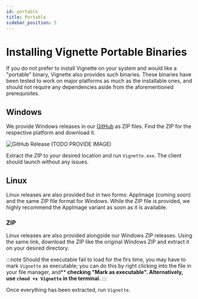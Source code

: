 ```yaml
---
id: portable
title: Portable
sidebar_position: 5
---
```


# Installing Vignette Portable Binaries

If you do not prefer to install Vignette on your system and would like a "portable" binary, Vignette also provides such binaries.
These binaries have been tested to work on major platforms as much as the installable ones, and should not require any dependencies
aside from the aforementioned prerequisites.

## Windows

We provide Windows releases in our [GitHub](https://github.com/vignetteapp/vignette/releases/latest) as ZIP files. Find the ZIP for the respective platform
and download it.

![GitHub Release (TODO PROVIDE IMAGE)](https://example.com)

Extract the ZIP to your desired location and run `Vignette.exe`. The client should launch without any issues.

## Linux

Linux releases are also provided but in two forms: AppImage (coming soon) and the same ZIP file format for Windows. While the ZIP file is provided, we highly
recommend the AppImage variant as soon as it is available.

### ZIP

Linux releases are also provided alongside our Windows ZIP releases. Using the same link, download the ZIP like the original Windows ZIP and extract it on your desired
directory.

:::note
Should the executable fail to load for the firs time, you may have to mark `Vignette` as executable; you can do this by right clicking into the file in your file manager, and**
**checking "Mark as executable". Alternatively, use `chmod +x Vignette` in the terminal.**
:::

Once everything has been extracted, run `Vignette`.
